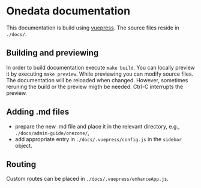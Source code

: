 # Onedata documentation

This documentation is build using [vuepress](vuepress.vuejs.org). The source files reside in `./docs/`.

## Building and previewing
In order to build documentation execute `make build`. You can locally preview it by executing `make preview`. While previewing you can modify source files. The documentation will be reloaded when changed. However, sometimes reruning the build or the preview migth be needed. Ctrl-C interrupts the preview. 


## Adding .md files
- prepare the new .md file and place it in the relevant directory, e.g., `./docs/admin-guide/onezone/`,
- add appropriate entry in `./docs/.vuepress/config.js` in the `sidebar` object.

## Routing
Custom routes can be placed in `./docs/.vuepress/enhanceApp.js`.